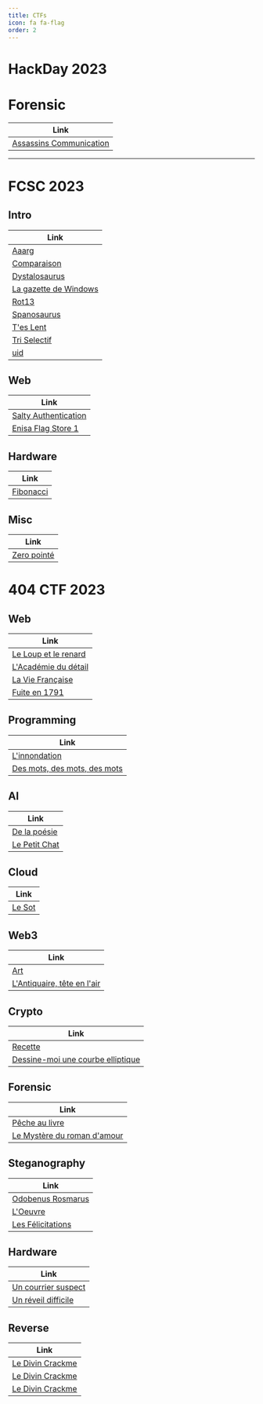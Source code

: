 ```yaml
---
title: CTFs
icon: fa fa-flag
order: 2
---
```


# HackDay 2023

# Forensic

| **Link**  |
| --------------- |
| [Assassins Communication](/CTFs/Hackday2023/forensic/assassins_communication) |

---

# FCSC 2023

## Intro

|   **Link**  |
| --------------- |
| [Aaarg](/CTFs/FCSC2023/intro/aaarg)  |
| [Comparaison](/CTFs/FCSC2023/intro/comparaison)  |
| [Dystalosaurus](/CTFs/FCSC2023/intro/dystalosaurus)  |
| [La gazette de Windows](/CTFs/FCSC2023/intro/la_gazette_de_windows)  |
| [Rot13](/CTFs/FCSC2023/intro/rot13)  |
| [Spanosaurus](/CTFs/FCSC2023/intro/spanosaurus)  |
| [T'es Lent](/CTFs/FCSC2023/intro/tes_lent)  |
| [Tri Selectif](/CTFs/FCSC2023/intro/tri_selectif)  |
| [uid](/CTFs/FCSC2023/intro/uid)  |

## Web

| **Link**   |
|--------------- |
| [Salty Authentication](/CTFs/FCSC2023/web/salty_authentication)  |
| [Enisa Flag Store 1](/CTFs/FCSC2023/web/enisa_flag_store_1)  |

## Hardware

| **Link**   |
|--------------- |
| [Fibonacci](/CTFs/FCSC2023/hardware/fibonacci)  |

## Misc

| **Link**   |
|--------------- |
| [Zero pointé](/CTFs/FCSC2023/misc/zero_pointe)  |



# 404 CTF 2023

## Web

| **Link**   |
|--------------- |  
| [Le Loup et le renard](/CTFs/404CTF2023/web/le_loup_et_le_renard)  |
| [L'Académie du détail](/CTFs/404CTF2023/web/l_academie_du_detail) |
| [La Vie Française](/CTFs/404CTF2023/web/la_vie_francaise) |
| [Fuite en 1791](/CTFs/404CTF2023/web/fuite_en_1791) |

## Programming

| **Link**   |
|--------------- | 
| [L'innondation](/CTFs/404CTF2023/programmation/l_innondation) |
| [Des mots, des mots, des mots](/CTFs/404CTF2023/programmation/des_mots_des_mots_des_mots) |

## AI

| **Link**   |
|--------------- | 
| [De la poésie](/CTFs/404CTF2023/ai/de_la_poesie) |
| [Le Petit Chat](/CTFs/404CTF2023/ai/le_petit_chat) |

## Cloud

| **Link**   |
|--------------- | 
| [Le Sot](/CTFs/404CTF2023/cloud/le_sot) |

## Web3

| **Link**   |
|--------------- | 
| [Art](/CTFs/404CTF2023/web3/art) |
| [L'Antiquaire, tête en l'air](/CTFs/404CTF2023/web3/l_antiquaire_tete_en_l_air) |

## Crypto

| **Link**   |
|--------------- | 
| [Recette](/CTFs/404CTF2023/crypto/recette) |
| [Dessine-moi une courbe elliptique](/CTFs/404CTF2023/crypto/dessine_moi_une_courbe_elliptique) |

## Forensic

| **Link**   |
|--------------- | 
| [Pêche au livre](/CTFs/404CTF2023/forensic/peche_au_livre) |
| [Le Mystère du roman d'amour](/CTFs/404CTF2023/forensic/le_mystere_du_roman_d_amour) |

## Steganography

| **Link**   |
|--------------- | 
| [Odobenus Rosmarus](/CTFs/404CTF2023/steganography/odobenus_rosmarus) |
| [L'Oeuvre](/CTFs/404CTF2023/steganography/l_oeuvre) |
| [Les Félicitations](/CTFs/404CTF2023/steganography/les_felicitations) |

## Hardware

| **Link**   |
|--------------- | 
| [Un courrier suspect](/CTFs/404CTF2023/hardware/un_courrier_suspect) |
| [Un réveil difficile](/CTFs/404CTF2023/hardware/un_reveil_difficile) |

## Reverse

| **Link**   |
|--------------- | 
| [Le Divin Crackme](/CTFs/404CTF2023/reverse/le_divin_crackme) |
| [Le Divin Crackme](/CTFs/404CTF2023/reverse/le_divin_crackme) |
| [Le Divin Crackme](/CTFs/404CTF2023/reverse/le_divin_crackme) |

